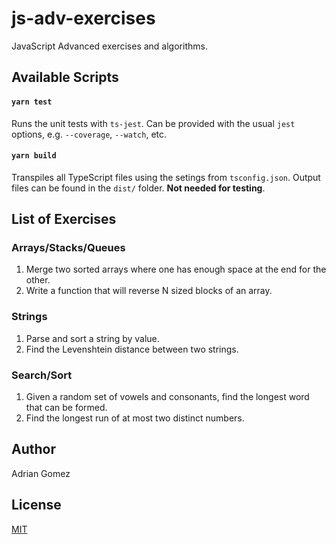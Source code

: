 # js-adv-exercises

JavaScript Advanced exercises and algorithms.

## Available Scripts

#### `yarn test`

Runs the unit tests with `ts-jest`. Can be provided with the usual `jest` options, e.g. `--coverage`, `--watch`, etc.

#### `yarn build`

Transpiles all TypeScript files using the setings from `tsconfig.json`. Output files can be found in the `dist/` folder. **Not needed for testing**.

## List of Exercises

### Arrays/Stacks/Queues

1. Merge two sorted arrays where one has enough space at the end for the other.
2. Write a function that will reverse N sized blocks of an array.

### Strings

1. Parse and sort a string by value.
2. Find the Levenshtein distance between two strings.

### Search/Sort

1. Given a random set of vowels and consonants, find the longest word that can be formed.
2. Find the longest run of at most two distinct numbers.

## Author

Adrian Gomez

## License

[MIT](LICENSE)
